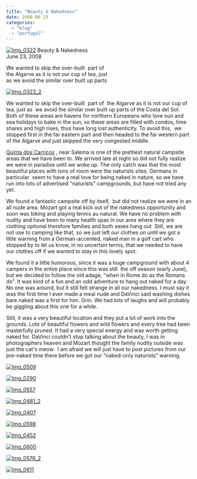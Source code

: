 ```yaml
---
title: "Beauty & Nakedness"
date: 2008-06-23
categories: 
  - "blog"
  - "portugal"
---
```


 [![Img_0322](https://pub-ac94b3f306b24c0dba4238943c97f2e1.r2.dev/2008/06/22/img_0322.jpg "Img_0322")](https://pub-ac94b3f306b24c0dba4238943c97f2e1.r2.dev/photos/uncategorized/2008/06/22/img_0322.jpg) Beauty & Nakedness  
June 23, 2008

We wanted to skip the over-built  part of  
the Algarve as it is not our cup of tea, just  
as we avoid the similar over built up parts

<!--more-->

[![Img_0322_2](https://pub-ac94b3f306b24c0dba4238943c97f2e1.r2.dev/2008/06/22/img_0322_2.jpg "Img_0322_2")](https://pub-ac94b3f306b24c0dba4238943c97f2e1.r2.dev/photos/uncategorized/2008/06/22/img_0322_2.jpg)

We wanted to skip the over-built  part of  the Algarve as it is not our cup of tea, just as  we avoid the similar over built up parts of the Costa del Sol.  Both of these areas are havens for northern Europeans who love sun and sea holidays to bake in the sun, so these areas are filled with condos, time shares and high rises, thus have long lost authenticity. To avoid this,  we stopped first in the far eastern part and then headed to the far western part of the Algarve and just skipped the very congested middle.

[Quinta dos Carricos](http://hotels.lonelyplanet.com/hotel/-P1000060852.html) , near Salema is one of the prettiest natural campsite areas that we have been to. We arrived late at night so did not fully realize we were in paradise until we woke up. The only catch was that the most beautiful places with tons of room were the naturists sites. Germans in particular  seem to have a real love for being naked in nature, so we have run into lots of advertised "naturists" campgrounds, but have not tried any yet.

We found a fantastic campsite off by itself,  but did not realize we were in an all nude area. Mozart got a real kick out of the nakedness opportunity and soon was biking and playing tennis au natural. We have no problem with nudity and have been to many health spas in our area where they are clothing optional therefore families and both sexes hang out  Still, we are not use to camping like that, so we just left our clothes on until we got a little warning from a German-accented, naked man in a golf cart who stopped by to let us know, in no uncertain terms, that we needed to have our clothes off if we wanted to stay in this lovely spot.

We found it a little humorous, since it was a huge campground with about 4 campers in the entire place since this was still  the off season (early June), but we decided to follow the old adage, "when in Rome do as the Romans do". It was kind of a fun and an odd adventure to hang out naked for a day. No one was around, but it still felt strange in all our nakedness. I must say it was the first time I ever made a meal nude and DaVinci said washing dishes bare naked was a first for him. Grin. We had lots of laughs and will probably be giggling about this one for a while.

Still, it was a very beautiful location and they put a lot of work into the grounds. Lots of beautiful flowers and wild flowers and every tree had been masterfully pruned. It had a very special energy and was worth getting naked for. DaVinci couldn't stop talking about the beauty, I was in photographers heaven and Mozart thought the family nudity outside was just the cat's meow.  I am afraid we will just have to post pictures from our pre-naked time there before we got our "naked-only naturists" warning.

[![Img_0509](https://pub-ac94b3f306b24c0dba4238943c97f2e1.r2.dev/2008/06/23/img_0509.jpg "Img_0509")](https://pub-ac94b3f306b24c0dba4238943c97f2e1.r2.dev/photos/uncategorized/2008/06/23/img_0509.jpg)

[![Img_0290](https://pub-ac94b3f306b24c0dba4238943c97f2e1.r2.dev/2008/06/23/img_0290.jpg "Img_0290")](https://pub-ac94b3f306b24c0dba4238943c97f2e1.r2.dev/photos/uncategorized/2008/06/23/img_0290.jpg)

[![Img_0557](https://pub-ac94b3f306b24c0dba4238943c97f2e1.r2.dev/2008/06/23/img_0557.jpg "Img_0557")](https://pub-ac94b3f306b24c0dba4238943c97f2e1.r2.dev/photos/uncategorized/2008/06/23/img_0557.jpg)

[![Img_0481_2](https://pub-ac94b3f306b24c0dba4238943c97f2e1.r2.dev/2008/06/23/img_0481_2.jpg "Img_0481_2")](https://pub-ac94b3f306b24c0dba4238943c97f2e1.r2.dev/photos/uncategorized/2008/06/23/img_0481_2.jpg)

[![Img_0407](https://pub-ac94b3f306b24c0dba4238943c97f2e1.r2.dev/2008/06/23/img_0407.jpg "Img_0407")](https://pub-ac94b3f306b24c0dba4238943c97f2e1.r2.dev/photos/uncategorized/2008/06/23/img_0407.jpg)

[![Img_0598](https://pub-ac94b3f306b24c0dba4238943c97f2e1.r2.dev/2008/06/23/img_0598.jpg "Img_0598")](https://pub-ac94b3f306b24c0dba4238943c97f2e1.r2.dev/photos/uncategorized/2008/06/23/img_0598.jpg)

[![Img_0452](https://pub-ac94b3f306b24c0dba4238943c97f2e1.r2.dev/2008/06/23/img_0452.jpg "Img_0452")](https://pub-ac94b3f306b24c0dba4238943c97f2e1.r2.dev/photos/uncategorized/2008/06/23/img_0452.jpg)

[![Img_0600](https://pub-ac94b3f306b24c0dba4238943c97f2e1.r2.dev/2008/06/23/img_0600.jpg "Img_0600")](https://pub-ac94b3f306b24c0dba4238943c97f2e1.r2.dev/photos/uncategorized/2008/06/23/img_0600.jpg)

[![Img_0576_2](https://pub-ac94b3f306b24c0dba4238943c97f2e1.r2.dev/2008/06/23/img_0576_2.jpg "Img_0576_2")](https://pub-ac94b3f306b24c0dba4238943c97f2e1.r2.dev/photos/uncategorized/2008/06/23/img_0576_2.jpg)

[![Img_0611](https://pub-ac94b3f306b24c0dba4238943c97f2e1.r2.dev/2008/06/23/img_0611.jpg "Img_0611")](https://pub-ac94b3f306b24c0dba4238943c97f2e1.r2.dev/photos/uncategorized/2008/06/23/img_0611.jpg)
